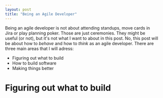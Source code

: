 ```yaml
---
layout: post
title: "Being an Agile Developer"
---
```

Being an agile developer is not about attending standups, move cards in Jira or play planning poker. Those are just ceremonies.
They might be useful (or not), but it's not what I want to about in this post.
No, this post will be about how to _behave_ and how to _think_ as an agile developer.
There are three main areas that I will adress:

* Figuring out what to build
* How to build software
* Making things better

# Figuring out what to build

